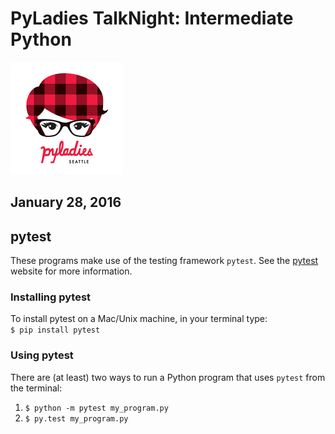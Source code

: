 # PyLadies TalkNight: Intermediate Python
![PyLadies Logo](logo.jpeg)
## January 28, 2016

## pytest
These programs make use of the testing framework ```pytest```. See the [pytest](http://pytest.org/latest/) website for more information.

### Installing pytest
To install pytest on a Mac/Unix machine, in your terminal type: <br>
```$ pip install pytest```

### Using pytest
There are (at least) two ways to run a Python program that uses ```pytest``` from the terminal:

1. ```$ python -m pytest my_program.py```
2. ```$ py.test my_program.py```
